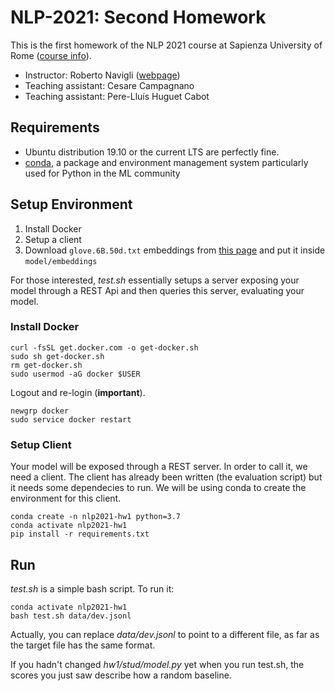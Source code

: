 # NLP-2021: Second Homework

This is the first homework of the NLP 2021 course at Sapienza University of Rome ([course info](http://naviglinlp.blogspot.com/)).

- Instructor: Roberto Navigli ([webpage](http://wwwusers.di.uniroma1.it/~navigli/))
- Teaching assistant: Cesare Campagnano
- Teaching assistant: Pere-Lluís Huguet Cabot

## Requirements

* Ubuntu distribution 19.10 or the current LTS are perfectly fine.
* [conda](https://docs.conda.io/projects/conda/en/latest/index.html), a package and environment management system particularly used for Python in the ML community

## Setup Environment

1. Install Docker
2. Setup a client
3. Download `glove.6B.50d.txt` embeddings from [this page](https://nlp.stanford.edu/projects/glove/) and put it inside `model/embeddings`

For those interested, *test.sh* essentially setups a server exposing your model through a REST Api and then queries this server, evaluating your model.

### Install Docker

```
curl -fsSL get.docker.com -o get-docker.sh
sudo sh get-docker.sh
rm get-docker.sh
sudo usermod -aG docker $USER
```

Logout and re-login (**important**). 

```
newgrp docker
sudo service docker restart
```

### Setup Client

Your model will be exposed through a REST server. In order to call it, we need a client. The client has already been written
(the evaluation script) but it needs some dependecies to run. We will be using conda to create the environment for this client.

```
conda create -n nlp2021-hw1 python=3.7
conda activate nlp2021-hw1
pip install -r requirements.txt
```

## Run

*test.sh* is a simple bash script. To run it:

```
conda activate nlp2021-hw1
bash test.sh data/dev.jsonl
```

Actually, you can replace *data/dev.jsonl* to point to a different file, as far as the target file has the same format.

If you hadn't changed *hw1/stud/model.py* yet when you run test.sh, the scores you just saw describe how a random baseline.